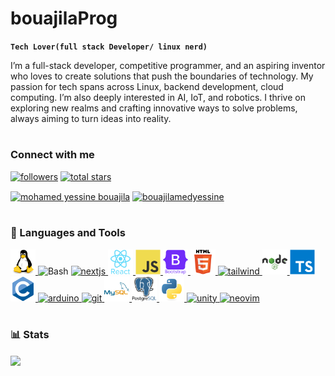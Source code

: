 # bouajilaProg

**`Tech Lover(full stack Developer/ linux nerd)`**
 <p align="left">

I’m a full-stack developer, competitive programmer, and an aspiring inventor who loves to create solutions that push the boundaries of technology. My passion for tech spans across Linux, backend development, cloud computing. I’m also deeply interested in AI, IoT, and robotics. I thrive on exploring new realms and crafting innovative ways to solve problems, always aiming to turn ideas into reality.

 </p>

#

### Connect with me
<p align="left">
 <a href="https://github.com/bouajilaProg?tab=followers">
         <img alt="followers" title="Follow me on Github" src="https://custom-icon-badges.demolab.com/github/followers/bouajilaProg?color=236ad3&labelColor=1155ba&style=for-the-badge&logo=person-add&label=Follow&logoColor=white"/></a>
      <a href="https://github.com/bouajilaProg?tab=repositories&sort=stargazers">
         <img alt="total stars" title="Total stars on GitHub" src="https://custom-icon-badges.demolab.com/github/stars/bouajilaProg?color=55960c&style=for-the-badge&labelColor=488207&logo=star"/></a>

</p>
<p align="left">
<a href="https://www.linkedin.com/in/mohamed-yessine-bouajila-3751b0273/" target="blank"><img align="center" src="https://raw.githubusercontent.com/rahuldkjain/github-profile-readme-generator/master/src/images/icons/Social/linked-in-alt.svg" alt="mohamed yessine bouajila" height="40" width="40" /></a>
<a href="https://codeforces.com/profile/bouajilamedyessine" target="blank"><img align="center" src="https://raw.githubusercontent.com/rahuldkjain/github-profile-readme-generator/master/src/images/icons/Social/codeforces.svg" alt="bouajilamedyessine" height="40" width="40" /></a>
</p>

#

### 🧰 Languages and Tools
<p align="left">
  <!-- Linux -->
  <a href="https://www.linux.org/" target="_blank" rel="noreferrer">
    <img src="https://raw.githubusercontent.com/devicons/devicon/master/icons/linux/linux-original.svg" alt="linux" width="40" height="40"/>
  </a>
  
  <a>
    <img  alt="Bash" width="40px" src="https://cdn.jsdelivr.net/gh/devicons/devicon/icons/bash/bash-original.svg" />
  </a>

  <!-- Web Technologies -->
  <a href="https://nextjs.org/" target="_blank" rel="noreferrer">
    <img src="https://cdn.worldvectorlogo.com/logos/nextjs-2.svg" alt="nextjs" width="40" height="40"/>
  </a>
  <a href="https://reactjs.org/" target="_blank" rel="noreferrer">
    <img src="https://raw.githubusercontent.com/devicons/devicon/master/icons/react/react-original-wordmark.svg" alt="react" width="40" height="40"/>
  </a>
  <a href="https://developer.mozilla.org/en-US/docs/Web/JavaScript" target="_blank" rel="noreferrer">
    <img src="https://raw.githubusercontent.com/devicons/devicon/master/icons/javascript/javascript-original.svg" alt="javascript" width="40" height="40"/>
  </a>
  <a href="https://getbootstrap.com" target="_blank" rel="noreferrer">
    <img src="https://raw.githubusercontent.com/devicons/devicon/master/icons/bootstrap/bootstrap-plain-wordmark.svg" alt="bootstrap" width="40" height="40"/>
  </a>
  <a href="https://www.w3.org/html/" target="_blank" rel="noreferrer">
    <img src="https://raw.githubusercontent.com/devicons/devicon/master/icons/html5/html5-original-wordmark.svg" alt="html5" width="40" height="40"/>
  </a>
  <a href="https://tailwindcss.com/" target="_blank" rel="noreferrer">
    <img src="https://www.vectorlogo.zone/logos/tailwindcss/tailwindcss-icon.svg" alt="tailwind" width="40" height="40"/>
  </a>
  <a href="https://nodejs.org" target="_blank" rel="noreferrer">
    <img src="https://raw.githubusercontent.com/devicons/devicon/master/icons/nodejs/nodejs-original-wordmark.svg" alt="nodejs" width="40" height="40"/>
  </a>
  <a href="https://www.typescriptlang.org/" target="_blank" rel="noreferrer">
    <img src="https://raw.githubusercontent.com/devicons/devicon/master/icons/typescript/typescript-original.svg" alt="typescript" width="40" height="40"/>
  </a>

  <!-- C and its family -->
  <a href="https://www.cprogramming.com/" target="_blank" rel="noreferrer">
    <img src="https://raw.githubusercontent.com/devicons/devicon/master/icons/c/c-original.svg" alt="c" width="40" height="40"/>
  </a>
 
  <!-- Others -->
  <a href="https://www.arduino.cc/" target="_blank" rel="noreferrer">
    <img src="https://cdn.worldvectorlogo.com/logos/arduino-1.svg" alt="arduino" width="40" height="40"/>
  </a>
  <a href="https://git-scm.com/" target="_blank" rel="noreferrer">
    <img src="https://www.vectorlogo.zone/logos/git-scm/git-scm-icon.svg" alt="git" width="40" height="40"/>
  </a>
  <a href="https://www.mysql.com/" target="_blank" rel="noreferrer">
    <img src="https://raw.githubusercontent.com/devicons/devicon/master/icons/mysql/mysql-original-wordmark.svg" alt="mysql" width="40" height="40"/>
  </a>
  <a href="https://www.postgresql.org" target="_blank" rel="noreferrer">
    <img src="https://raw.githubusercontent.com/devicons/devicon/master/icons/postgresql/postgresql-original-wordmark.svg" alt="postgresql" width="40" height="40"/>
  </a>
  <a href="https://www.python.org" target="_blank" rel="noreferrer">
    <img src="https://raw.githubusercontent.com/devicons/devicon/master/icons/python/python-original.svg" alt="python" width="40" height="40"/>
  </a>
  <a href="https://unity.com/" target="_blank" rel="noreferrer">
    <img src="https://www.vectorlogo.zone/logos/unity3d/unity3d-icon.svg" alt="unity" width="40" height="40"/>
  </a>
<a href="https://neovim.io/" target="_blank">
  <img src="https://upload.wikimedia.org/wikipedia/commons/3/3a/Neovim-mark.svg" alt="neovim" width="40" height="40"/>
</a>
</p>

#
### 📊 Stats


<p><a href="https://github.com/Gurupreet">
  <img align="center" src="https://github-readme-stats.vercel.app/api/top-langs/?username=bouajilaProg&theme=dracula&hide_langs_below=1" />
</a></p>
